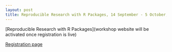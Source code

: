 ```yaml
---
layout: post
title: Reproducible Research with R Packages, 14 September - 5 October, 2022, Netherlands eScience Center
---
```


[Reproducible Research with R Packages](workshop website will be activated once registration is live)

[Registration page](https://www.eventbrite.co.uk/e/reproducible-research-with-r-packages-tickets-399469462917)
